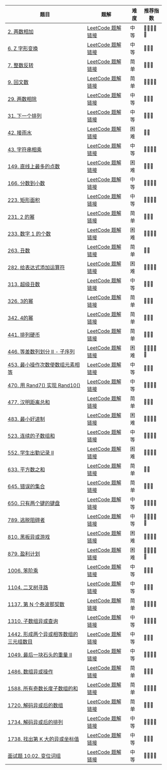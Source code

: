 | 题目                                                                  | 题解                                                                                                                                                         | 难度 | 推荐指数   |
| --------------------------------------------------------------------- | ------------------------------------------------------------------------------------------------------------------------------------------------------------ | ---- | ---------- |
| [2. 两数相加](https://leetcode-cn.com/problems/add-two-numbers/)      | [LeetCode 题解链接](https://leetcode-cn.com/problems/add-two-numbers/solution/po-su-jie-fa-shao-bing-ji-qiao-by-ac_oie-etln/)                | 中等 | 🤩🤩🤩🤩🤩 |
| [6. Z 字形变换 ](https://leetcode-cn.com/problems/zigzag-conversion/) | [LeetCode 题解链接](https://leetcode-cn.com/problems/zigzag-conversion/solution/shua-chuan-lc-zhi-guan-gui-lu-jie-fa-shu-8226/) | 中等 | 🤩🤩🤩     |
| [7. 整数反转 ](https://leetcode-cn.com/problems/reverse-integer/)     | [LeetCode 题解链接](https://leetcode-cn.com/problems/reverse-integer/solution/shua-chuan-lc-bu-wan-mei-jie-fa-wan-mei-919rd/)    | 简单 | 🤩🤩🤩     |
| [9. 回文数 ](https://leetcode-cn.com/problems/palindrome-number/)     | [LeetCode 题解链接](https://leetcode-cn.com/problems/palindrome-number/solution/shua-chuan-lc-zi-fu-chuan-fei-zi-fu-chua-e8l0/) | 简单 | 🤩🤩🤩🤩   |
| [29. 两数相除](https://leetcode-cn.com/problems/divide-two-integers/) | [LeetCode 题解链接](https://leetcode-cn.com/problems/divide-two-integers/solution/shua-chuan-lc-er-fen-bei-zeng-cheng-fa-j-m73b) | 中等 | 🤩🤩🤩 |
| [31. 下一个排列](https://leetcode-cn.com/problems/next-permutation/) | [LeetCode 题解链接](https://leetcode-cn.com/problems/next-permutation/solution/miao-dong-xi-lie-100-cong-xia-yi-ge-pai-gog8j/) | 中等 | 🤩🤩🤩 |
| [42. 接雨水](https://leetcode-cn.com/problems/trapping-rain-water/) | [LeetCode 题解链接](https://leetcode-cn.com/problems/trapping-rain-water/solution/po-su-jie-fa-on2-cha-zhao-you-hua-on-dan-iu44/) | 困难 | 🤩🤩 |
| [43. 字符串相乘](https://leetcode-cn.com/problems/multiply-strings/) | [LeetCode 题解链接](https://leetcode-cn.com/problems/multiply-strings/solution/zhi-yao-ni-hui-shou-suan-cheng-fa-zhe-ti-ainl/) | 中等 | 🤩🤩🤩🤩 |
| [149. 直线上最多的点数](https://leetcode-cn.com/problems/max-points-on-a-line/) | [LeetCode 题解链接](https://leetcode-cn.com/problems/max-points-on-a-line/solution/gong-shui-san-xie-liang-chong-mei-ju-zhi-u44s/) | 困难 | 🤩🤩🤩 |
| [166. 分数到小数](https://leetcode-cn.com/problems/fraction-to-recurring-decimal/) | [LeetCode 题解链接](https://leetcode-cn.com/problems/fraction-to-recurring-decimal/solution/gong-shui-san-xie-mo-ni-shu-shi-ji-suan-kq8c4/) | 中等 | 🤩🤩🤩🤩 |
| [223. 矩形面积](https://leetcode-cn.com/problems/rectangle-area/) | [LeetCode 题解链接](https://leetcode-cn.com/problems/rectangle-area/solution/gong-shui-san-xie-yun-yong-rong-chi-yuan-hzit/) | 中等 | 🤩🤩🤩🤩 |
| [231. 2 的幂](https://leetcode-cn.com/problems/power-of-two/) | [LeetCode 题解链接](https://leetcode-cn.com/problems/power-of-two/solution/gong-shui-san-xie-2-de-mi-by-ac_oier-qm6e/) | 简单 | 🤩🤩🤩 |
| [233. 数字 1 的个数](https://leetcode-cn.com/problems/number-of-digit-one/) | [LeetCode 题解链接](https://leetcode-cn.com/problems/number-of-digit-one/solution/gong-shui-san-xie-jiang-shu-wei-dp-wen-t-c9oi/) | 困难 | 🤩🤩🤩🤩 |
| [263. 丑数](https://leetcode-cn.com/problems/ugly-number/) | [LeetCode 题解链接](https://leetcode-cn.com/problems/ugly-number/solution/gong-shui-san-xie-jian-dan-de-fen-qing-k-dlvg/) | 简单 | 🤩🤩 |
| [282. 给表达式添加运算符](https://leetcode-cn.com/problems/expression-add-operators/) | [LeetCode 题解链接](https://leetcode-cn.com/problems/expression-add-operators/solution/gong-shui-san-xie-hui-su-suan-fa-yun-yon-nl9z/) | 困难 | 🤩🤩🤩🤩 |
| [313. 超级丑数](https://leetcode-cn.com/problems/super-ugly-number/) | [LeetCode 题解链接](https://leetcode-cn.com/problems/super-ugly-number/solution/gong-shui-san-xie-yi-ti-shuang-jie-you-x-jyow/) | 中等 | 🤩🤩🤩 |
| [326. 3的幂](https://leetcode-cn.com/problems/power-of-three/) | [LeetCode 题解链接](https://leetcode-cn.com/problems/power-of-three/solution/gong-shui-san-xie-yi-ti-san-jie-shu-xue-8oiip/) | 简单 | 🤩🤩🤩 |
| [342. 4的幂](https://leetcode-cn.com/problems/power-of-four/) | [LeetCode 题解链接](https://leetcode-cn.com/problems/power-of-four/solution/gong-shui-san-xie-zhuan-hua-wei-2-de-mi-y21lq/) | 简单 | 🤩🤩🤩 |
| [441. 排列硬币](https://leetcode-cn.com/problems/arranging-coins/) | [LeetCode 题解链接](https://leetcode-cn.com/problems/arranging-coins/solution/gong-shui-san-xie-yi-ti-shuang-jie-shu-x-sv9o/) | 简单 | 🤩🤩🤩 |
| [446. 等差数列划分 II - 子序列](https://leetcode-cn.com/problems/arithmetic-slices-ii-subsequence/) | [LeetCode 题解链接](https://leetcode-cn.com/problems/arithmetic-slices-ii-subsequence/solution/gong-shui-san-xie-xiang-jie-ru-he-fen-xi-ykvk/) | 困难 | 🤩🤩🤩🤩🤩 |
| [453. 最小操作次数使数组元素相等](https://leetcode-cn.com/problems/minimum-moves-to-equal-array-elements/) | [LeetCode 题解链接](https://leetcode-cn.com/problems/minimum-moves-to-equal-array-elements/solution/gong-shui-san-xie-noxiang-xin-ke-xue-xi-tt3zu/) | 中等 | 🤩🤩🤩 |
| [470. 用 Rand7() 实现 Rand10()](https://leetcode-cn.com/problems/implement-rand10-using-rand7/) | [LeetCode 题解链接](https://leetcode-cn.com/problems/implement-rand10-using-rand7/solution/gong-shui-san-xie-k-jin-zhi-zhu-wei-shen-zmd4/) | 中等 | 🤩🤩🤩🤩 |
| [477. 汉明距离总和](https://leetcode-cn.com/problems/total-hamming-distance/) | [LeetCode 题解链接](https://leetcode-cn.com/problems/total-hamming-distance/solution/gong-shui-san-xie-ying-yong-cheng-fa-yua-g21t/) | 简单 | 🤩🤩🤩 |
| [483. 最小好进制](https://leetcode-cn.com/problems/smallest-good-base/) | [LeetCode 题解链接](https://leetcode-cn.com/problems/smallest-good-base/solution/gong-shui-san-xie-xiang-jie-ru-he-fen-xi-r94g/) | 困难 | 🤩🤩🤩🤩 |
| [523. 连续的子数组和](https://leetcode-cn.com/problems/continuous-subarray-sum/) | [LeetCode 题解链接](https://leetcode-cn.com/problems/continuous-subarray-sum/solution/gong-shui-san-xie-tuo-zhan-wei-qiu-fang-1juse/) | 中等 | 🤩🤩🤩🤩 |
| [552. 学生出勤记录 II](https://leetcode-cn.com/problems/student-attendance-record-ii/) | [LeetCode 题解链接](https://leetcode-cn.com/problems/student-attendance-record-ii/solution/gong-shui-san-xie-yi-ti-san-jie-ji-yi-hu-fdfx/) | 困难 | 🤩🤩🤩🤩 |
| [633. 平方数之和](https://leetcode-cn.com/problems/sum-of-square-numbers/) | [LeetCode 题解链接](https://leetcode-cn.com/problems/sum-of-square-numbers/solution/gong-shui-san-xie-yi-ti-san-jie-mei-ju-s-7qi5/) | 简单 | 🤩🤩 |
| [645. 错误的集合](https://leetcode-cn.com/problems/set-mismatch/) | [LeetCode 题解链接](https://leetcode-cn.com/problems/set-mismatch/solution/gong-shui-san-xie-yi-ti-san-jie-ji-shu-s-vnr9/) | 简单 | 🤩🤩🤩 |
| [650. 只有两个键的键盘](https://leetcode-cn.com/problems/2-keys-keyboard/) | [LeetCode 题解链接](https://leetcode-cn.com/problems/2-keys-keyboard/solution/gong-shui-san-xie-yi-ti-san-jie-dong-tai-f035/) | 中等 | 🤩🤩🤩🤩 |
| [789. 逃脱阻碍者](https://leetcode-cn.com/problems/escape-the-ghosts/) | [LeetCode 题解链接](https://leetcode-cn.com/problems/escape-the-ghosts/solution/gong-shui-san-xie-noxiang-xin-ke-xue-xi-w69gr/) | 中等 | 🤩🤩🤩🤩🤩 |
| [810. 黑板异或游戏](https://leetcode-cn.com/problems/chalkboard-xor-game/) | [LeetCode 题解链接](https://leetcode-cn.com/problems/chalkboard-xor-game/solution/gong-shui-san-xie-noxiang-xin-ke-xue-xi-ges7k/) | 困难 | 🤩🤩🤩🤩 |
| [879. 盈利计划](https://leetcode-cn.com/problems/profitable-schemes/) | [LeetCode 题解链接](https://leetcode-cn.com/problems/profitable-schemes/solution/gong-shui-san-xie-te-shu-duo-wei-fei-yon-7su9/) | 困难 | 🤩🤩🤩🤩🤩 |
| [1006. 笨阶乘](https://leetcode-cn.com/problems/clumsy-factorial/) | [LeetCode 题解链接](https://leetcode-cn.com/problems/clumsy-factorial/solution/gong-shui-san-xie-tong-yong-biao-da-shi-nngfp/) | 中等 | 🤩🤩🤩 |
| [1104. 二叉树寻路](https://leetcode-cn.com/problems/path-in-zigzag-labelled-binary-tree/) | [LeetCode 题解链接](https://leetcode-cn.com/problems/path-in-zigzag-labelled-binary-tree/solution/gong-shui-san-xie-yi-ti-shuang-jie-mo-ni-rw2d/) | 中等 | 🤩🤩🤩 |
| [1137. 第 N 个泰波那契数](https://leetcode-cn.com/problems/n-th-tribonacci-number/) | [LeetCode 题解链接](https://leetcode-cn.com/problems/n-th-tribonacci-number/solution/gong-shui-san-xie-yi-ti-si-jie-die-dai-d-m1ie/) | 简单 | 🤩🤩🤩🤩 |
| [1310. 子数组异或查询](https://leetcode-cn.com/problems/xor-queries-of-a-subarray/) | [LeetCode 题解链接](https://leetcode-cn.com/problems/xor-queries-of-a-subarray/solution/gong-shui-san-xie-yi-ti-shuang-jie-shu-z-rcgu/) | 中等 | 🤩🤩🤩🤩 |
| [1442. 形成两个异或相等数组的三元组数目](https://leetcode-cn.com/problems/count-triplets-that-can-form-two-arrays-of-equal-xor/) | [LeetCode 题解链接](https://leetcode-cn.com/problems/count-triplets-that-can-form-two-arrays-of-equal-xor/solution/gong-shui-san-xie-xiang-jie-shi-yong-qia-7gzm/) | 中等 | 🤩🤩🤩 |
| [1049. 最后一块石头的重量 II](https://leetcode-cn.com/problems/last-stone-weight-ii/) | [LeetCode 题解链接](https://leetcode-cn.com/problems/last-stone-weight-ii/solution/gong-shui-san-xie-xiang-jie-wei-he-neng-jgxik/) | 中等 | 🤩🤩🤩🤩 |
| [1486. 数组异或操作](https://leetcode-cn.com/problems/xor-operation-in-an-array/) | [LeetCode 题解链接](https://leetcode-cn.com/problems/xor-operation-in-an-array/solution/gong-shui-san-xie-yi-ti-shuang-jie-mo-ni-dggg/) | 简单 | 🤩🤩🤩 |
| [1588. 所有奇数长度子数组的和](https://leetcode-cn.com/problems/sum-of-all-odd-length-subarrays/) | [LeetCode 题解链接](https://leetcode-cn.com/problems/sum-of-all-odd-length-subarrays/solution/gong-shui-san-xie-yi-ti-shuang-jie-qian-18jq3/) | 简单 | 🤩🤩🤩🤩 |
| [1720. 解码异或后的数组](https://leetcode-cn.com/problems/decode-xored-array/) | [LeetCode 题解链接](https://leetcode-cn.com/problems/decode-xored-array/solution/gong-shui-san-xie-li-yong-yi-huo-xing-zh-p1bi/) | 简单 | 🤩🤩🤩      |
| [1734. 解码异或后的排列](https://leetcode-cn.com/problems/decode-xored-permutation/) | [LeetCode 题解链接](https://leetcode-cn.com/problems/decode-xored-permutation/solution/gong-shui-san-xie-note-bie-pian-li-yong-zeh6o/) | 中等 | 🤩🤩🤩🤩 |
| [1738. 找出第 K 大的异或坐标值](https://leetcode-cn.com/problems/find-kth-largest-xor-coordinate-value/) | [LeetCode 题解链接](https://leetcode-cn.com/problems/find-kth-largest-xor-coordinate-value/solution/gong-shui-san-xie-xiang-jie-li-yong-er-w-ai0d/) | 中等 | 🤩🤩🤩      |
| [面试题 10.02. 变位词组](https://leetcode-cn.com/problems/group-anagrams-lcci/) | [LeetCode 题解链接](https://leetcode-cn.com/problems/group-anagrams-lcci/solution/gong-shui-san-xie-tong-ji-bian-wei-ci-de-0iqe/) | 中等 | 🤩🤩🤩🤩 |

